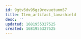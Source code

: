 ```yaml
---
id: 9gtv5dv95gz9rovuetunm57
title: Item_artifact_lavashield
desc: ''
updated: 1681955327525
created: 1681955327525
---
```

